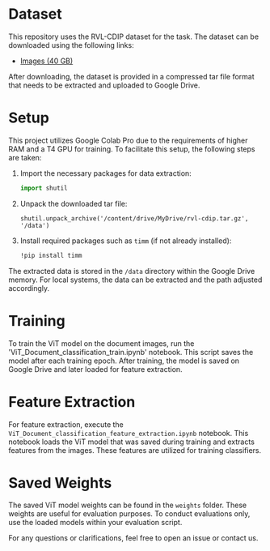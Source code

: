 
# Dataset

This repository uses the RVL-CDIP dataset for the task. The dataset can be downloaded using the following links:

- [Images (40 GB)](https://docs.google.com/uc?id=0Bz1dfcnrpXM-MUt4cHNzUEFXcmc&export=download)

After downloading, the dataset is provided in a compressed tar file format that needs to be extracted and uploaded to Google Drive.

# Setup

This project utilizes Google Colab Pro due to the requirements of higher RAM and a T4 GPU for training. To facilitate this setup, the following steps are taken:

1. Import the necessary packages for data extraction:
   
   ```python
   import shutil
2.  Unpack the downloaded tar file:
    ```
    shutil.unpack_archive('/content/drive/MyDrive/rvl-cdip.tar.gz', '/data')    
3.  Install required packages such as `timm` (if not already installed):
    ```bash
    !pip install timm
The extracted data is stored in the `/data` directory within the Google Drive memory. For local systems, the data can be extracted and the path adjusted accordingly.

# Training

To train the ViT model on the document images, run the 'ViT_Document_classification_train.ipynb' notebook. This script saves the model after each training epoch. After training, the model is saved on Google Drive and later loaded for feature extraction.

# Feature Extraction

For feature extraction, execute the `ViT_Document_classification_feature_extraction.ipynb` notebook. This notebook loads the ViT model that was saved during training and extracts features from the images. These features are utilized for training classifiers.

# Saved Weights

The saved ViT model weights can be found in the `weights` folder. These weights are useful for evaluation purposes. To conduct evaluations only, use the loaded models within your evaluation script.

For any questions or clarifications, feel free to open an issue or contact us.


